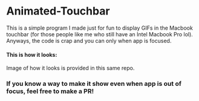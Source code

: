# Animated-Touchbar

This is a simple program I made just for fun to display GIFs in the Macbook touchbar
(for those people like me who still have an Intel Macbook Pro lol). Anyways, the code
is crap and you can only when app is focused.

#### This is how it looks:

Image of how it looks is provided in this same repo.

### If you know a way to make it show even when app is out of focus, feel free to make a PR!
